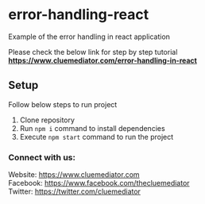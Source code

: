 # error-handling-react
Example of the error handling in react application

Please check the below link for step by step tutorial
**https://www.cluemediator.com/error-handling-in-react**

## Setup
Follow below steps to run project

1. Clone repository
2. Run `npm i` command to install dependencies
3. Execute `npm start` command to run the project

### Connect with us:
Website: https://www.cluemediator.com  
Facebook: https://www.facebook.com/thecluemediator  
Twitter: https://twitter.com/cluemediator
